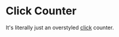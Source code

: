 # Click Counter
It's literally just an overstyled [click](https://tuhins-click-counter.vercel.app) counter.


